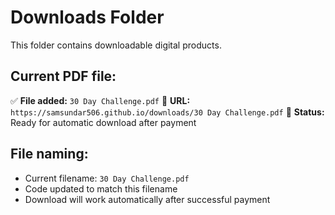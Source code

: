# Downloads Folder

This folder contains downloadable digital products.

## Current PDF file:

✅ **File added:** `30 Day Challenge.pdf`
📍 **URL:** `https://samsundar506.github.io/downloads/30 Day Challenge.pdf`
🔄 **Status:** Ready for automatic download after payment

## File naming:
- Current filename: `30 Day Challenge.pdf`
- Code updated to match this filename
- Download will work automatically after successful payment